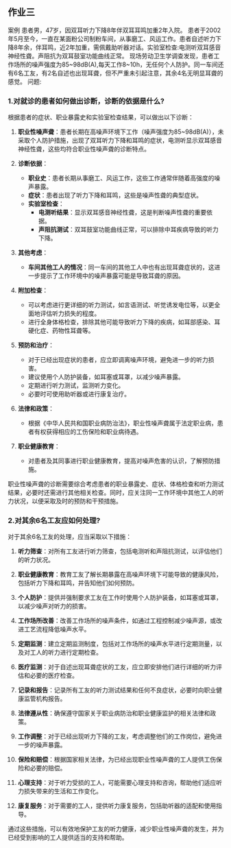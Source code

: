 ## 作业三
案例
患者男，47岁，因双耳听力下降8年伴双耳耳鸣加重2年入院。
患者于2002年5月至今，一直在某面粉公司制粉车间，从事磨工、风运工作。患者自述听力下降8年余，伴耳鸣，近2年加重，需佩戴助听器对话。实验室检查:电测听双耳感音神经性聋。声阻抗为双耳鼓室功能曲线正常。
现场劳动卫生学调查发现，患者工作场所的噪声强度为85~98dB(A),每天工作8~10h，无任何个人防护。同一车间还有6名工友，有2名自述也出现耳聋，但不严重未引起注意，其余4名无明显耳聋的感觉。
问题:
### 1.对就诊的患者如何做出诊断，诊断的依据是什么?
根据患者的症状、职业暴露史和实验室检查结果，可以做出以下诊断：

1. **职业性噪声聋**：患者长期在高噪声环境下工作（噪声强度为85~98dB(A)），未采取个人防护措施，出现了双耳听力下降和耳鸣的症状，电测听显示双耳感音神经性聋，这些均符合职业性噪声聋的诊断特点。

2. **诊断依据**：
   - **职业史**：患者长期从事磨工、风运工作，这些工作通常伴随着高强度的噪声暴露。
   - **症状**：患者出现了听力下降和耳鸣，这些是噪声性聋的典型症状。
   - **实验室检查**：
     - **电测听结果**：显示双耳感音神经性聋，这是判断噪声性聋的重要依据。
     - **声阻抗测试**：双耳鼓室功能曲线正常，可以排除中耳疾病导致的听力下降。

3. **其他考虑**：
   - **车间其他工人的情况**：同一车间的其他工人中也有出现耳聋症状的，这进一步提示了工作环境中的噪声暴露可能是导致耳聋的原因。

4. **附加检查**：
   - 可以考虑进行更详细的听力测试，如言语测试、听觉诱发电位等，以更全面地评估听力损失的程度。
   - 进行全身体格检查，排除其他可能导致听力下降的疾病，如耳部感染、耳硬化症、药物性耳聋等。

5. **预防和治疗**：
   - 对于已经出现症状的患者，应立即调离噪声环境，避免进一步的听力损害。
   - 建议使用个人防护装备，如耳塞或耳罩，以减少噪声暴露。
   - 定期进行听力测试，监测听力变化。
   - 必要时可使用助听器或进行康复治疗。

6. **法律和政策**：
   - 根据《中华人民共和国职业病防治法》，职业性噪声聋属于法定职业病，患者有权获得相应的工伤保险和职业病待遇。

7. **职业健康教育**：
   - 对患者及其同事进行职业健康教育，提高对噪声危害的认识，了解预防措施。

职业性噪声聋的诊断需要综合考虑患者的职业暴露史、症状、体格检查和听力测试结果，必要时还需进行其他相关检查。同时，应关注同一工作环境中其他工人的听力状况，以便采取及时的预防和干预措施。
### 2.对其余6名工友应如何处理?
对于其余6名工友的处理，应当采取以下措施：

1. **听力筛查**：对所有工友进行听力筛查，包括电测听和声阻抗测试，以评估他们的听力状况。

2. **职业健康教育**：教育工友了解长期暴露在高噪声环境下可能导致的健康风险，包括听力下降和耳鸣，并告知他们如何预防。

3. **个人防护**：提供并强制要求工友在工作时使用个人防护装备，如耳塞或耳罩，以减少噪声对听力的损害。

4. **工作场所改善**：改善工作场所的噪声条件，如通过工程控制减少噪声源，或改进工艺流程降低噪声水平。

5. **定期监测**：建立定期监测制度，包括对工作场所的噪声水平进行定期测量，以及对工人的听力进行定期检查。

6. **医疗监测**：对于自述出现耳聋症状的工友，应立即安排他们进行详细的听力评估和必要的医疗检查。

7. **记录和报告**：记录所有工友的听力测试结果和任何不良症状，必要时向职业健康监管机构报告。

8. **法律遵从性**：确保遵守国家关于职业病防治和职业健康监护的相关法律和政策。

9. **工作调整**：对于已经出现听力下降的工友，考虑调整他们的工作岗位，避免进一步的噪声暴露。

10. **保险和赔偿**：根据国家相关法律，为已经出现职业性噪声聋的工人提供工伤保险和必要的赔偿。

11. **心理支持**：对于听力受损的工人，可能需要心理支持和咨询，帮助他们适应听力损失带来的生活和工作变化。

12. **康复服务**：对于需要的工人，提供听力康复服务，包括助听器的适配和使用指导。

通过这些措施，可以有效地保护工友的听力健康，减少职业性噪声聋的发生，并为已经受到影响的工人提供适当的支持和帮助。

